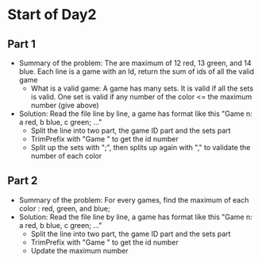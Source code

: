 # Start of Day2

## Part 1

- Summary of the problem: The are maximum of 12 red, 13 green, and 14 blue. Each line is a game with an Id, return the sum of ids of all the valid game
  - What is a valid game: A game has many sets. It is valid if all the sets is valid. One set is valid if any number of the color <= the maximum number (give above)
- Solution: Read the file line by line, a game has format like this "Game n: a red, b blue, c green; ..."
  - Split the line into two part, the game ID part and the sets part
  - TrimPrefix with "Game " to get the id number
  - Split up the sets with ";", then splits up again with "," to validate the number of each color

## Part 2

- Summary of the problem: For every games, find the maximum of each color : red, green, and blue;
- Solution: Read the file line by line, a game has format like this "Game n: a red, b blue, c green; ..."
  - Split the line into two part, the game ID part and the sets part
  - TrimPrefix with "Game " to get the id number
  - Update the maximum number
